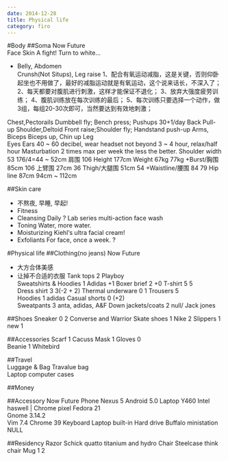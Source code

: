 ```yaml
---
date: 2014-12-28
title: Physical life
category: firo
---
```


#Body
##Soma					Now										Future						
Face
Skin					A fight! Turn to white...
* Belly, Abdomen			
Crunsh(Not Situps), Leg raise
1、配合有氧运动减脂，这是关键，否则仰卧起坐也不用做了，最好的减脂运动就是有氧运动，这个说来话长，不深入了；
2、每天都要对腹肌进行刺激，这样才能保证不退化；
3、放弃大强度疲劳训练；
4、腹肌训练放在每次训练的最后；
5、每次训练只要选择一个动作，做3组，每组20-30次即可，当然要达到有效地刺激；

Chest,Pectorails		Dumbbell fly; Bench press; Pushups 30+1/day	
Back					Pull-up
Shoulder,Deltoid		Front raise;Shoulder fly; Handstand push-up
Arms, Biceps			Biceps up, Chin up
Leg											 
Eyes
Ears					40 ~ 60 decibel, wear headset not beyond 3 ~ 4 
						hour, relax/half hour 
Masturbation			2 times max per week the less the better.
Shoulder width			53										176/4=44 ~ 52cm
肩围					106
Height					177cm
Weight					67kg									77kg
+Burst/胸围				85cm									106
上臂围					27cm									36
Thigh/大腿围			51cm									54
+Waistline/腰围			84										79
Hip line				87cm									94cm ~ 112cm

##Skin care
* 不熬夜, 早睡, 早起!
* Fitness
* Cleansing
	Daily ?
	Lab series multi-action face wash
* Toning
	Water, more water.
* Moisturizing
	Kiehl‘s ultra facial cream!
* Exfoliants
	For face, once a week.
	?
		
#Physical life
##Clothing(no jeans)	Now												Future								
* 大方合体美感
* 让掉不合适的衣服
Tank tops				2 Playboy										
Sweatshirts & Hoodies	1 Adidas										+1
Boxer brief				2												+0 
T-shirt                 5												5               
Dress shirt				3												3(-2 + 2)
Thermal underware		0												1
Trousers				5												
Hoodies					1 adidas
Casual shorts           0												(+2)               
Sweatpants				3 anta, adidas, A&F
Down jackets/coats		2 null/ Jack jones

##Shoes
Sneaker					0												2 Converse and Warrior
Skate shoes				1	Nike										2
Slippers                1												new 1												

##Accessories 
Scarf                   1	Cacuss 
Mask                    1
Gloves                  0               
Beanie					1	Whitebird

##Travel				
Luggage & Bag           Travalue bag            
						Laptop computer cases

##Money


##Accessory			Now												Future
Phone					Nexus 5
						Android 5.0
Laptop					Y460											Intel haswell | Chrome pixel
						Fedora 21										
						Gnome 3.14.2								
						Vim 7.4
						Chrome 39
Keyboard				Laptop built-in	
Hard drive				Buffalo ministation								NULL

##Residency
Razor					Schick quatto titanium and hydro
Chair																	Steelcase think chair
Mug						1												2

